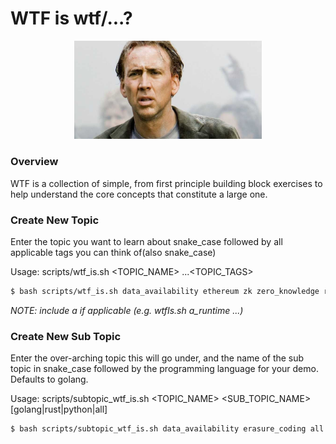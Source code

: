 # WTF is wtf/...?

<div align="center">
    <img src="./assets/nictf.jpeg" style="width: 300px">
</div>

### Overview
WTF is a collection of simple, from first principle building block exercises to help understand the core concepts that constitute a large one.

### Create New Topic
Enter the topic you want to learn about snake_case followed by all applicable tags you can think of(also snake_case)

Usage: scripts/wtf_is.sh <TOPIC_NAME> ...<TOPIC_TAGS>
```bash
$ bash scripts/wtf_is.sh data_availability ethereum zk zero_knowledge rollups encoding data_structures serialization
```

*NOTE: include a if applicable (e.g. wtfIs.sh a_runtime ...)*

### Create New Sub Topic
Enter the over-arching topic this will go under, and the name of the sub topic in snake_case followed by the programming language for your demo. Defaults to golang.

Usage: scripts/subtopic_wtf_is.sh <TOPIC_NAME> <SUB_TOPIC_NAME> [golang|rust|python|all]
```bash
$ bash scripts/subtopic_wtf_is.sh data_availability erasure_coding all
```
